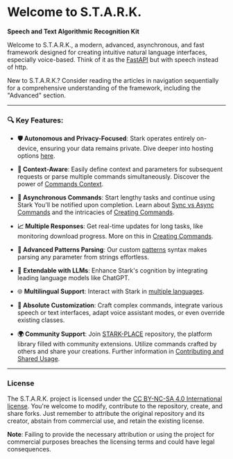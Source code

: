 # Welcome to S.T.A.R.K.

**Speech and Text Algorithmic Recognition Kit**

Welcome to S.T.A.R.K., a modern, advanced, asynchronous, and fast framework designed for creating intuitive natural language interfaces, especially voice-based. Think of it as the [FastAPI](https://fastapi.tiangolo.com/) but with speech instead of http.

New to S.T.A.R.K.? Consider reading the articles in navigation sequentially for a comprehensive understanding of the framework, including the "Advanced" section.

---

### 🔍 Key Features:

- **🛡️ Autonomous and Privacy-Focused**: Stark operates entirely on-device, ensuring your data remains private. Dive deeper into hosting options [here](/where-to-host).

- **🧠 Context-Aware**: Easily define context and parameters for subsequent requests or parse multiple commands simultaneously. Discover the power of [Commands Context](/commands-context).

- **🚀 Asynchronous Commands**: Start lengthy tasks and continue using Stark You'll be notified upon completion. Learn about [Sync vs Async Commands](/sync-vs-async-commands) and the intricacies of [Creating Commands](/creating-commands).

- **📈 Multiple Responses**: Get real-time updates for long tasks, like monitoring download progress. More on this in [Creating Commands](/creating-commands).

- **🧩 Advanced Patterns Parsing**: Our custom [patterns](/patterns) syntax makes parsing any parameter from strings effortless.

- 🧠 **Extendable with LLMs**: Enhance Stark's cognition by integrating leading language models like ChatGPT.

- 🌐 **Multilingual Support**: Interact with Stark in [multiple languages](/advanced/localization-and-multi-language).

- **🔧 Absolute Customization**: Craft complex commands, integrate various speech or text interfaces, adapt voice assistant modes, or even override existing classes.

- **🌍 Community Support**: Join [STARK-PLACE](https://github.com/MarkParker5/STARK-PLACE) repository, the platform library filled with community extensions. Utilize commands crafted by others and share your creations. Further information in [Contributing and Shared Usage](/contributing-and-shared-usage).

---

### License

The S.T.A.R.K. project is licensed under the [CC BY-NC-SA 4.0 International license](https://github.com/MarkParker5/STARK/tree/master/LICENSE.md). You're welcome to modify, contribute to the repository, create, and share forks. Just remember to attribute the original repository and its creator, abstain from commercial use, and retain the existing license.

**Note**: Failing to provide the necessary attribution or using the project for commercial purposes breaches the licensing terms and could have legal consequences.
